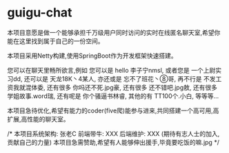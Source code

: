# guigu-chat
本项目意愿是做一个能够承担千万级用户同时访问的实时在线匿名聊天室,希望你能在这里找到属于自己的一份空间。

本项目采用Netty构建,使用SpringBoot作为开发框架快速搭建。

您可以在聊天里畅所欲言,例如
您可以是 hello 李子宁nmsl,
或者您是 一个上尉实习dd,
还可以是 天龙18K丶4某人,
亦还或是 忘不了班花丶⑧哥,
再不行是 不发工资我就混体委,
还有很多 你吗还不死.jpg豪,
还有很多 还不错吧.jpg敖,
还有很多 学姐故事.word瑞,
还有呢是 你个骚逼书林睿,
其他的有 TT100个.小白,
等等等...

本项目急待优化,希望有能力的coder(five爬)能参与进来,共同搭建一个高可用,高扩展,高性能的聊天室。

/*
    本项目系统架构: 张老C
    前端带牛: XXX
    后端维护: XXX
    (期待有志人士的加入,贡献自己的力量)
    本项目急需赞助,希望有人能够伸出援手,毕竟要吃饭的嘛.jpg
*/
